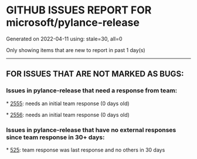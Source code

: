 
# GITHUB ISSUES REPORT FOR microsoft/pylance-release


Generated on 2022-04-11 using: stale=30, all=0


Only showing items that are new to report in past 1 day(s)


---

## FOR ISSUES THAT ARE NOT MARKED AS BUGS:


### Issues in pylance-release that need a response from team:


\* [2555](https://github.com/microsoft/pylance-release/issues/2555 "Pylance not working in WSL2 (Ubuntu)"): needs an initial team response (0 days old)

\* [2556](https://github.com/microsoft/pylance-release/issues/2556 "some django model fields has no color hilight"): needs an initial team response (0 days old)

### Issues in pylance-release that have no external responses since team response in 30+ days:


\* [525](https://github.com/microsoft/pylance-release/issues/525 "Automatically add f in beginning of string when adding curly braces within a string statement (i.e. creating f-strings)"): team response was last response and no others in 30 days
